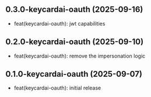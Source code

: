 ## 0.3.0-keycardai-oauth (2025-09-16)


- feat(keycardai-oauth): jwt capabilities

## 0.2.0-keycardai-oauth (2025-09-10)


- feat(keycardai-oauth): remove the impersonation logic

## 0.1.0-keycardai-oauth (2025-09-07)


- feat(keycardai-oauth): initial release
